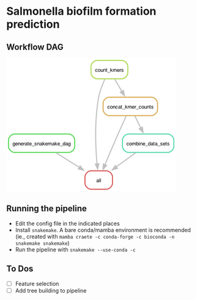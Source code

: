# Salmonella biofilm formation prediction

## Workflow DAG

![](results/snakemake_dag.png)

## Running the pipeline

* Edit the config file in the indicated places
* Install `snakemake`. A bare conda/mamba environment is recommended (ie., created with `mamba craete -c conda-forge -c bioconda -n snakemake snakemake`)
* Run the pipeline with `snakemake --use-conda -c`



## To Dos

- [ ] Feature selection
- [ ] Add tree building to pipeline
